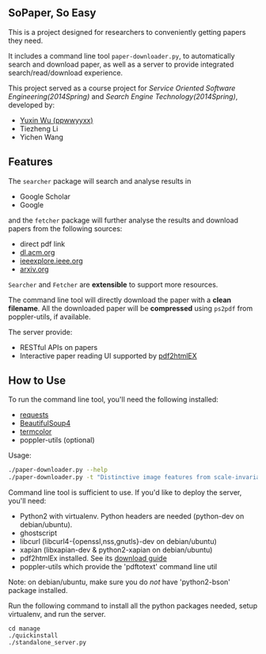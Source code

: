 ## SoPaper, So Easy
This is a project designed for researchers to conveniently getting papers they need.

It includes a command line tool ``paper-downloader.py``, to automatically search and download paper,
as well as a server to provide integrated search/read/download experience.

This project served as a course project for *Service Oriented Software Engineering(2014Spring)*
and *Search Engine Technology(2014Spring)*, developed by:
* [Yuxin Wu (ppwwyyxx)](mailto:ppwwyyxxc@gmail.com)
* Tiezheng Li
* Yichen Wang

<!--
   -This project is still in development stage. Ideas / issues are welcomed.
   -->

## Features
The ``searcher`` package will search and analyse results in
* Google Scholar
* Google

and the ``fetcher`` package will further analyse the results and download papers from the following sources:
* direct pdf link
* [dl.acm.org](http://dl.acm.org/)
* [ieeexplore.ieee.org](http://ieeexplore.ieee.org)
* [arxiv.org](http://arxiv.org)

``Searcher`` and ``Fetcher`` are __extensible__ to support more resources.

The command line tool will directly download the paper with a __clean filename__.
All the downloaded paper will be __compressed__ using `ps2pdf` from poppler-utils, if available.

The server provide:
* RESTful APIs on papers
* Interactive paper reading UI supported by [pdf2htmlEX](https://github.com/coolwanglu/pdf2htmlEX)

## How to Use
To run the command line tool, you'll need the following installed:
* [requests](http://docs.python-requests.org/en/latest/)
* [BeautifulSoup4](http://www.crummy.com/software/BeautifulSoup/bs4/doc/)
* [termcolor](https://pypi.python.org/pypi/termcolor)
* poppler-utils (optional)

Usage:
```bash
./paper-downloader.py --help
./paper-downloader.py -t "Distinctive image features from scale-invariant keypoints"
```

Command line tool is sufficient to use. If you'd like to deploy the server, you'll need:
* Python2 with virtualenv. Python headers are needed (python-dev on debian/ubuntu).
* ghostscript
* libcurl (libcurl4-{openssl,nss,gnutls}-dev on debian/ubuntu)
* xapian (libxapian-dev & python2-xapian on debian/ubuntu)
* pdf2htmlEx installed. See its [download guide](https://github.com/coolwanglu/pdf2htmlEX/wiki/Download)
* poppler-utils which provide the 'pdftotext' command line util

Note: on debian/ubuntu, make sure you do *not* have 'python2-bson' package installed.

Run the following command to install all the python packages needed, setup virtualenv, and run the server.

	cd manage
	./quickinstall
	./standalone_server.py

